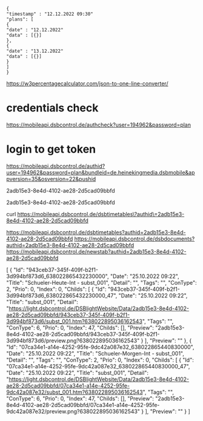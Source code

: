 


```
{
"timestamp" : "12.12.2022 09:30"
"plans": [
{
"date" : "12.12.2022"
"data" : [{}]
},
{
"date" : "13.12.2022"
"data" : [{}]
}
]
}
```

https://w3percentagecalculator.com/json-to-one-line-converter/

# credentials check
https://mobileapi.dsbcontrol.de/authcheck?user=194962&password=plan

# login to get token
https://mobileapi.dsbcontrol.de/authid?user=194962&password=plan&bundleid=de.heinekingmedia.dsbmobile&appversion=35&osversion=22&pushid

2adb15e3-8e4d-4102-ae28-2d5cad09bbfd

2adb15e3-8e4d-4102-ae28-2d5cad09bbfd

curl https://mobileapi.dsbcontrol.de/dsbtimetables\?authid\=2adb15e3-8e4d-4102-ae28-2d5cad09bbfd


https://mobileapi.dsbcontrol.de/dsbtimetables?authid=2adb15e3-8e4d-4102-ae28-2d5cad09bbfd
https://mobileapi.dsbcontrol.de/dsbdocuments?authid=2adb15e3-8e4d-4102-ae28-2d5cad09bbfd
https://mobileapi.dsbcontrol.de/newstab?authid=2adb15e3-8e4d-4102-ae28-2d5cad09bbfd


[
{
"Id": "943ceb37-345f-409f-b2f1-3d994bf873d6_638022865432230000",
"Date": "25.10.2022 09:22",
"Title": "Schueler-Heute-Int - subst_001",
"Detail": "",
"Tags": "",
"ConType": 2,
"Prio": 0,
"Index": 0,
"Childs": [
{
"Id": "943ceb37-345f-409f-b2f1-3d994bf873d6_638022865432230000_47",
"Date": "25.10.2022 09:22",
"Title": "subst_001",
"Detail": "https://light.dsbcontrol.de/DSBlightWebsite/Data/2adb15e3-8e4d-4102-ae28-2d5cad09bbfd/943ceb37-345f-409f-b2f1-3d994bf873d6/subst_001.htm?638022895036162543",
"Tags": "",
"ConType": 6,
"Prio": 0,
"Index": 47,
"Childs": [],
"Preview": "2adb15e3-8e4d-4102-ae28-2d5cad09bbfd/943ceb37-345f-409f-b2f1-3d994bf873d6/preview.png?638022895036162543"
}
],
"Preview": ""
},
{
"Id": "07ca34e1-a14e-4252-95fe-9dc42a087e32_638022865440830000",
"Date": "25.10.2022 09:22",
"Title": "Schueler-Morgen-Int - subst_001",
"Detail": "",
"Tags": "",
"ConType": 2,
"Prio": 0,
"Index": 0,
"Childs": [
{
"Id": "07ca34e1-a14e-4252-95fe-9dc42a087e32_638022865440830000_47",
"Date": "25.10.2022 09:22",
"Title": "subst_001",
"Detail": "https://light.dsbcontrol.de/DSBlightWebsite/Data/2adb15e3-8e4d-4102-ae28-2d5cad09bbfd/07ca34e1-a14e-4252-95fe-9dc42a087e32/subst_001.htm?638022895036162543",
"Tags": "",
"ConType": 6,
"Prio": 0,
"Index": 47,
"Childs": [],
"Preview": "2adb15e3-8e4d-4102-ae28-2d5cad09bbfd/07ca34e1-a14e-4252-95fe-9dc42a087e32/preview.png?638022895036162543"
}
],
"Preview": ""
}
]


